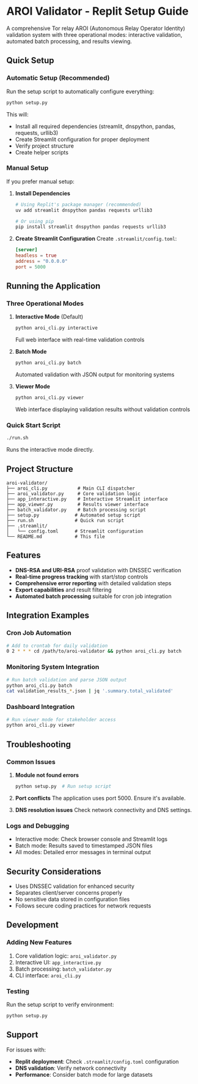 # AROI Validator - Replit Setup Guide

A comprehensive Tor relay AROI (Autonomous Relay Operator Identity) validation system with three operational modes: interactive validation, automated batch processing, and results viewing.

## Quick Setup

### Automatic Setup (Recommended)
Run the setup script to automatically configure everything:

```bash
python setup.py
```

This will:
- Install all required dependencies (streamlit, dnspython, pandas, requests, urllib3)
- Create Streamlit configuration for proper deployment
- Verify project structure
- Create helper scripts

### Manual Setup
If you prefer manual setup:

1. **Install Dependencies**
   ```bash
   # Using Replit's package manager (recommended)
   uv add streamlit dnspython pandas requests urllib3
   
   # Or using pip
   pip install streamlit dnspython pandas requests urllib3
   ```

2. **Create Streamlit Configuration**
   Create `.streamlit/config.toml`:
   ```toml
   [server]
   headless = true
   address = "0.0.0.0"
   port = 5000
   ```

## Running the Application

### Three Operational Modes

1. **Interactive Mode** (Default)
   ```bash
   python aroi_cli.py interactive
   ```
   Full web interface with real-time validation controls

2. **Batch Mode**
   ```bash
   python aroi_cli.py batch
   ```
   Automated validation with JSON output for monitoring systems

3. **Viewer Mode**
   ```bash
   python aroi_cli.py viewer
   ```
   Web interface displaying validation results without validation controls

### Quick Start Script
```bash
./run.sh
```
Runs the interactive mode directly.

## Project Structure

```
aroi-validator/
├── aroi_cli.py           # Main CLI dispatcher
├── aroi_validator.py     # Core validation logic
├── app_interactive.py    # Interactive Streamlit interface
├── app_viewer.py         # Results viewer interface
├── batch_validator.py    # Batch processing script
├── setup.py             # Automated setup script
├── run.sh               # Quick run script
├── .streamlit/
│   └── config.toml      # Streamlit configuration
└── README.md            # This file
```

## Features

- **DNS-RSA and URI-RSA** proof validation with DNSSEC verification
- **Real-time progress tracking** with start/stop controls
- **Comprehensive error reporting** with detailed validation steps
- **Export capabilities** and result filtering
- **Automated batch processing** suitable for cron job integration

## Integration Examples

### Cron Job Automation
```bash
# Add to crontab for daily validation
0 2 * * * cd /path/to/aroi-validator && python aroi_cli.py batch
```

### Monitoring System Integration
```bash
# Run batch validation and parse JSON output
python aroi_cli.py batch
cat validation_results_*.json | jq '.summary.total_validated'
```

### Dashboard Integration
```bash
# Run viewer mode for stakeholder access
python aroi_cli.py viewer
```

## Troubleshooting

### Common Issues

1. **Module not found errors**
   ```bash
   python setup.py  # Run setup script
   ```

2. **Port conflicts**
   The application uses port 5000. Ensure it's available.

3. **DNS resolution issues**
   Check network connectivity and DNS settings.

### Logs and Debugging
- Interactive mode: Check browser console and Streamlit logs
- Batch mode: Results saved to timestamped JSON files
- All modes: Detailed error messages in terminal output

## Security Considerations

- Uses DNSSEC validation for enhanced security
- Separates client/server concerns properly
- No sensitive data stored in configuration files
- Follows secure coding practices for network requests

## Development

### Adding New Features
1. Core validation logic: `aroi_validator.py`
2. Interactive UI: `app_interactive.py`
3. Batch processing: `batch_validator.py`
4. CLI interface: `aroi_cli.py`

### Testing
Run the setup script to verify environment:
```bash
python setup.py
```

## Support

For issues with:
- **Replit deployment**: Check `.streamlit/config.toml` configuration
- **DNS validation**: Verify network connectivity
- **Performance**: Consider batch mode for large datasets